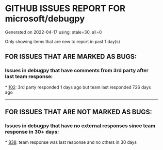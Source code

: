 
# GITHUB ISSUES REPORT FOR microsoft/debugpy


Generated on 2022-04-17 using: stale=30, all=0


Only showing items that are new to report in past 1 day(s)


## FOR ISSUES THAT ARE MARKED AS BUGS:


### Issues in debugpy that have comments from 3rd party after last team response:


\* [102](https://github.com/microsoft/debugpy/issues/102 "Gunicorn: Attach to Process Id Error - Timed out waiting for debug server to connect"): 3rd party responded 1 days ago but team last responded 726 days ago

---

## FOR ISSUES THAT ARE NOT MARKED AS BUGS:


### Issues in debugpy that have no external responses since team response in 30+ days:


\* [838](https://github.com/microsoft/debugpy/issues/838 "Debug output and watches don't use custom repr()/str() for long strings?"): team response was last response and no others in 30 days
